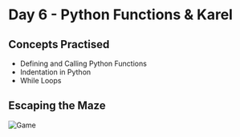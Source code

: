 <h1>Day 6 - Python Functions & Karel</h1>
<h2>Concepts Practised</h2>
<ul>
 <li>Defining and Calling Python Functions </li>  
 <li>Indentation in Python</li>
 <li>While Loops</li>
</ul>
<h2>Escaping the Maze</h2>
<img src="https://github.com/G-Padmavathy/100-days-of-python/assets/96161598/a3d34fc9-8519-4c0f-b5e0-28218dc230f7" alt="Game">





